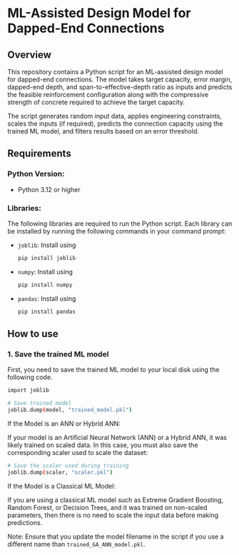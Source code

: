 # ML-Assisted Design Model for Dapped-End Connections

## Overview
This repository contains a Python script for an ML-assisted design model for dapped-end connections. The model takes target capacity, error margin, dapped-end depth, and span-to-effective-depth ratio as inputs and predicts the feasible reinforcement configuration along with the compressive strength of concrete required to achieve the target capacity.

The script generates random input data, applies engineering constraints, scales the inputs (if required), predicts the connection capacity using the trained ML model, and filters results based on an error threshold.

## Requirements

### Python Version:
- Python 3.12 or higher

### Libraries:

The following libraries are required to run the Python script. Each library can be installed by running the following commands in your command prompt:

- `joblib`: Install using
  ```bash
  pip install joblib
  ```
- `numpy`: Install using
  ```bash
  pip install numpy
  ```
- `pandas`: Install using
  ```bash
  pip install pandas
  ```
## How to use

### 1. Save the trained ML model
First, you need to save the trained ML model to your local disk using the following code.
  ```bash
  import joblib

  # Save trained model
  joblib.dump(model, "trained_model.pkl")
  ```
If the Model is an ANN or Hybrid ANN:

If your model is an Artificial Neural Network (ANN) or a Hybrid ANN, it was likely trained on scaled data. In this case, you must also save the corresponding scaler used to scale the dataset:
  ```bash
  # Save the scaler used during training
  joblib.dump(scaler, "scaler.pkl")
  ```
If the Model is a Classical ML Model:

If you are using a classical ML model such as Extreme Gradient Boosting, Random Forest, or Decision Trees, and it was trained on non-scaled parameters, then there is no need to scale the input data before making predictions.

Note: Ensure that you update the model filename in the script if you use a different name than `trained_GA_ANN_model.pkl`.
